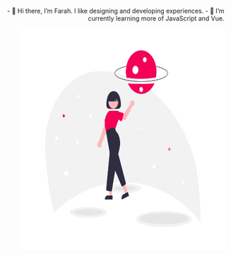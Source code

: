 <p align="right">
- 👋 Hi there, I’m Farah. I like designing and developing experiences.
- 🌱 I’m currently learning more of JavaScript and Vue.
</p>

<p align="right">
  <img width="460" height="500" src="My_universe.png">
</p>

<!---
auorra/auorra is a ✨ special ✨ repository because its `README.md` (this file) appears on your GitHub profile.
You can click the Preview link to take a look at your changes.
--->
